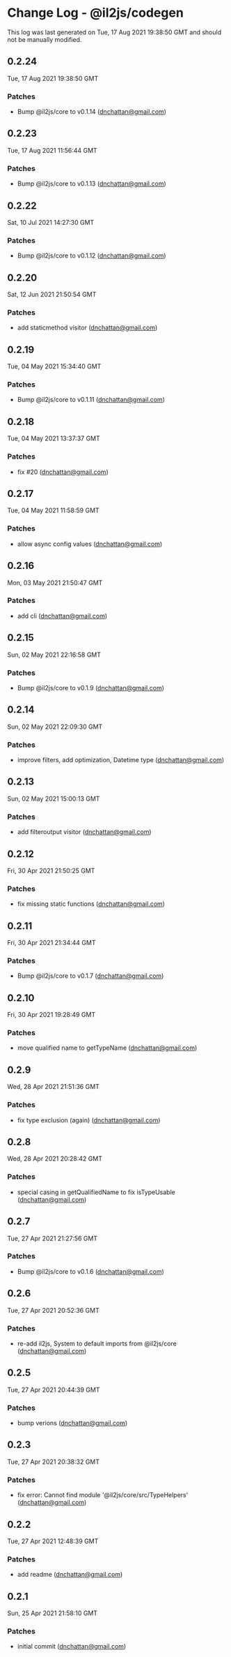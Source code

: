 # Change Log - @il2js/codegen

This log was last generated on Tue, 17 Aug 2021 19:38:50 GMT and should not be manually modified.

<!-- Start content -->

## 0.2.24

Tue, 17 Aug 2021 19:38:50 GMT

### Patches

- Bump @il2js/core to v0.1.14 (dnchattan@gmail.com)

## 0.2.23

Tue, 17 Aug 2021 11:56:44 GMT

### Patches

- Bump @il2js/core to v0.1.13 (dnchattan@gmail.com)

## 0.2.22

Sat, 10 Jul 2021 14:27:30 GMT

### Patches

- Bump @il2js/core to v0.1.12 (dnchattan@gmail.com)

## 0.2.20

Sat, 12 Jun 2021 21:50:54 GMT

### Patches

- add staticmethod visitor (dnchattan@gmail.com)

## 0.2.19

Tue, 04 May 2021 15:34:40 GMT

### Patches

- Bump @il2js/core to v0.1.11 (dnchattan@gmail.com)

## 0.2.18

Tue, 04 May 2021 13:37:37 GMT

### Patches

- fix #20 (dnchattan@gmail.com)

## 0.2.17

Tue, 04 May 2021 11:58:59 GMT

### Patches

- allow async config values (dnchattan@gmail.com)

## 0.2.16

Mon, 03 May 2021 21:50:47 GMT

### Patches

- add cli (dnchattan@gmail.com)

## 0.2.15

Sun, 02 May 2021 22:16:58 GMT

### Patches

- Bump @il2js/core to v0.1.9 (dnchattan@gmail.com)

## 0.2.14

Sun, 02 May 2021 22:09:30 GMT

### Patches

- improve filters, add optimization, Datetime type (dnchattan@gmail.com)

## 0.2.13

Sun, 02 May 2021 15:00:13 GMT

### Patches

- add filteroutput visitor (dnchattan@gmail.com)

## 0.2.12

Fri, 30 Apr 2021 21:50:25 GMT

### Patches

- fix missing static functions (dnchattan@gmail.com)

## 0.2.11

Fri, 30 Apr 2021 21:34:44 GMT

### Patches

- Bump @il2js/core to v0.1.7 (dnchattan@gmail.com)

## 0.2.10

Fri, 30 Apr 2021 19:28:49 GMT

### Patches

- move qualified name to getTypeName (dnchattan@gmail.com)

## 0.2.9

Wed, 28 Apr 2021 21:51:36 GMT

### Patches

- fix type exclusion (again) (dnchattan@gmail.com)

## 0.2.8

Wed, 28 Apr 2021 20:28:42 GMT

### Patches

- special casing in getQualifiedName to fix isTypeUsable (dnchattan@gmail.com)

## 0.2.7

Tue, 27 Apr 2021 21:27:56 GMT

### Patches

- Bump @il2js/core to v0.1.6 (dnchattan@gmail.com)

## 0.2.6

Tue, 27 Apr 2021 20:52:36 GMT

### Patches

- re-add il2js, System to default imports from @il2js/core (dnchattan@gmail.com)

## 0.2.5

Tue, 27 Apr 2021 20:44:39 GMT

### Patches

- bump verions (dnchattan@gmail.com)

## 0.2.3

Tue, 27 Apr 2021 20:38:32 GMT

### Patches

- fix error: Cannot find module '@il2js/core/src/TypeHelpers' (dnchattan@gmail.com)

## 0.2.2

Tue, 27 Apr 2021 12:48:39 GMT

### Patches

- add readme (dnchattan@gmail.com)

## 0.2.1

Sun, 25 Apr 2021 21:58:10 GMT

### Patches

- initial commit (dnchattan@gmail.com)
